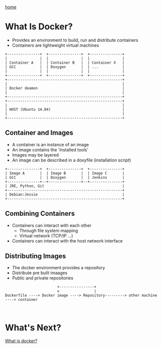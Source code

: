 [home](01_BiZEPS_Introduction.md)

#   What Is Docker?
- Provides an environment to build, run and distribute containers
- Containers are lightweight virtual machines

```
+---------------+  +---------------+  +---------------+
|               |  |               |  |               |
| Container A   |  | Container B   |  | Container X   |
| GCC           |  | Doxygen       |  | ...           |
|               |  |               |  |               |
+---------------+  +---------------+  +---------------+
+-----------------------------------------------------+
|                                                     |
| Docker deamon                                       |
|                                                     |
+-----------------------------------------------------+
+-----------------------------------------------------+
|                                                     |
| HOST (Ubuntu 14.04)                                 |
|                                                     |
+-----------------------------------------------------+
```

##  Container and Images
- A container is an instance of an image
- An image contains the 'installed tools'
- Images may be layered
- An image can be described in a doxyfile (installation script)

```
+---------------+  +---------------+  +---------------+
| Image A       |  | Image B       |  | Image C       |
| GCC           |  | Doxygen       |  | Jenkins       |
+---------------+--+---------------+--+---------------+
| JRE, Python, Git                                    |
+-----------------------------------------------------+
| Debian:Jessie                                       |
+-----------------------------------------------------+
```

##  Combining Containers
- Containers can interact with each other
  - Through file system mapping
  - Virtual network (TCP/IP ...)
- Containers can interact with the host network interface

##  Distributing Images
- The docker environment provides a repository
- Distribute pre built imaages
- Public and private repositories

```
                        +----------------+
                        v                |
Dockerfile ----> Docker image ----> Repository---------> other machine ----> container



```

#  What's Next?
[What is docker?](04_BiZEPSConcept.md)
